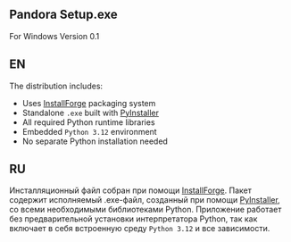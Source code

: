 ## Pandora Setup.exe
For Windows
Version 0.1

## EN
The distribution includes:
- Uses [InstallForge](https://installforge.net/) packaging system
- Standalone `.exe` built with [PyInstaller](https://pyinstaller.org)
- All required Python runtime libraries
- Embedded `Python 3.12` environment
- No separate Python installation needed
 
## RU
Инсталляционный файл собран при помощи [InstallForge](https://installforge.net/). Пакет содержит исполняемый .exe-файл, созданный при помощи [PyInstaller](https://pyinstaller.org), со всеми необходимыми библиотеками Python. Приложение работает без предварительной установки интерпретатора Python, так как включает в себя встроенную среду `Python 3.12` и все зависимости.